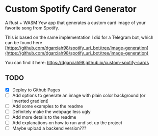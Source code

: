 # Custom Spotify Card Generator

A Rust + WASM Yew app that generates a custom card image of your favorite song from Spotify.

This is based on the same implementation I did for a Telegram bot, which can be found here [https://github.com/dgarciah98/spotify_uri_bot/tree/image-generation](https://github.com/dgarciah98/spotify_uri_bot/tree/image-generation)

You can find it here: https://dgarciah98.github.io/custom-spotify-cards

## TODO

- [x] Deploy to Github Pages
- [ ] Add options to generate an image with plain color background (or inverted gradient)
- [ ] Add some examples to the readme
- [ ] Definitely make the webpage less ugly
- [ ] Add more details to the readme
- [ ] Add explanations on how to run and set up the project
- [ ] Maybe upload a backend version???
